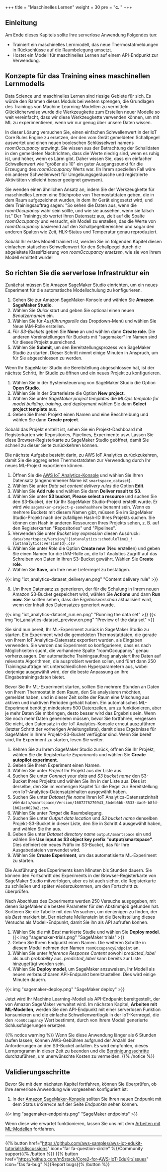 +++
title = "Maschinelles Lernen"
weight = 30
pre = "<b>c. </b>"
+++

## Einleitung
Am Ende dieses Kapitels sollte Ihre serverlose Anwendung Folgendes tun:

- Trainiert ein maschinelles Lernmodell, das neue Thermostatmeldungen in Rückschlüsse auf die Raumbelegung umsetzt.
- Hostet ein Modell für maschinelles Lernen auf einem API-Endpunkt zur Verwendung.

## **Konzepte für das Training eines maschinellen Lernmodells**
Data Science und maschinelles Lernen sind riesige Gebiete für sich. Es würde den Rahmen dieses Moduls bei weitem sprengen, die Grundlagen des Trainings von Machine Learning-Modellen zu vermitteln. Glücklicherweise wurde die Werkzeugkette zum Erstellen neuer Modelle so weit vereinfacht, dass wir diese Werkzeugkette verwenden können, um mit ML zu experimentieren, wenn wir nur genug über unsere Daten wissen.

In dieser Lösung versuchen Sie, einen einfachen Schwellenwert in der IoT Core Rules Engine zu ersetzen, der den vom Gerät gemeldeten Schallpegel auswertet und einen neuen booleschen Schlüsselwert namens *roomOccupancy* erzwingt. Sie wissen aus der Betrachtung der Schalldaten in den gemeldeten Nachrichten, dass die Werte niedrig sind, wenn es ruhig ist, und höher, wenn es Lärm gibt. Daher wissen Sie, dass ein einfacher Schwellenwert wie &quot;größer als 10&quot; ein guter Ausgangspunkt für die Erzeugung des *roomOccupancy* Werts war. (In Ihrem speziellen Fall wäre ein anderer Schwellenwert für Umgebungsgeräusche und registrierte Aktivitäten vielleicht besser geeignet gewesen).

Sie wenden einen ähnlichen Ansatz an, indem Sie der Werkzeugkette für maschinelles Lernen eine Stichprobe von Thermostatdaten geben, die in dem Raum aufgezeichnet wurden, in dem Ihr Gerät eingesetzt wird, und dem Trainingsauftrag sagen: &quot;So sehen die Daten aus, wenn die *roomOccupancy* wahr sein sollte, und wie sie aussehen, wenn sie falsch ist.&quot; Der Trainingsjob wertet Ihren Datensatz aus, zielt auf die Spalte *roomOccupancy* und versucht, ein Modell zu erstellen, das die Werte von *roomOccupancy* basierend auf den Schallpegelbereichen und sogar den anderen Spalten wie Zeit, HLK-Status und Temperatur genau reproduziert.

Sobald Ihr erstes Modell trainiert ist, werden Sie im folgenden Kapitel diesen einfachen statischen Schwellenwert für den Schallpegel durch die abgeleitete Klassifizierung von _roomOccupancy ersetzen_, wie sie von Ihrem Modell ermittelt wurde!

## So richten Sie die serverlose Infrastruktur ein
Zunächst müssen Sie Amazon SageMaker Studio einrichten, um ein neues Experiment für die automatische Modellschulung zu konfigurieren.

1. Gehen Sie zur Amazon SageMaker-Konsole und wählen Sie **Amazon SageMaker Studio**.
2. Wählen Sie *Quick start* und geben Sie optional einen neuen _Benutzernamen_ ein.
3. Wählen Sie für _Ausführungsrolle_ das Dropdown-Menü und wählen Sie Neue IAM-Rolle erstellen.
4. Für _S3-Buckets_ geben Sie **None** an und wählen dann **Create role**. Die anderen Voreinstellungen für Buckets mit &quot;sagemaker&quot; im Namen sind für dieses Projekt ausreichend.
5. Wählen Sie **Submit**, um den Bereitstellungsprozess von SageMaker Studio zu starten. Dieser Schritt nimmt einige Minuten in Anspruch, um für Sie abgeschlossen zu werden.

Wenn Ihr SageMaker Studio die Bereitstellung abgeschlossen hat, ist der nächste Schritt, Ihr Studio zu öffnen und ein neues Projekt zu konfigurieren.

1. Wählen Sie in der Systemsteuerung von SageMaker Studio die Option **Open Studio**.
2. Wählen Sie in der Starterleiste die Option **New project**.
3. Wählen Sie unter *SageMaker project templates* die *MLOps template for model building, training, and deployment* wählen Sie dann **Select project template** aus.
4. Geben Sie Ihrem Projekt einen Namen und eine Beschreibung und wählen Sie dann **Create project**.

Sobald das Projekt erstellt ist, sehen Sie ein Projekt-Dashboard mit Registerkarten wie Repositories, Pipelines, Experimente usw. Lassen Sie diese Browser-Registerkarte zu SageMaker Studio geöffnet, damit Sie schnell zu dieser Seite zurückkehren können.

Die nächste Aufgabe besteht darin, zu AWS IoT Analytics zurückzukehren, damit Sie die aggregierten Thermostatdaten zur Verwendung durch Ihr neues ML-Projekt exportieren können.

1. Öffnen Sie die [AWS IoT Analytics-Konsole](https://us-west-2.console.aws.amazon.com/iotanalytics/home?region=us-west-2#/datasets) und wählen Sie Ihren Datensatz (angenommener Name ist `smartspace_dataset`).
2. Wählen Sie unter *Data set content delivery rules* die Option **Edit**.
3. Wählen Sie **Add rule** und wählen Sie dann **Deliver result to S3**.
4. Wählen Sie unter **S3 bucket**, **Please select a resource** und suchen Sie den S3-Bucket, der für Ihr SageMaker Studio-Projekt erstellt wurde. Er wird wie `sagemaker-project-p-somehashhere` benannt sein. Wenn es mehrere Buckets mit diesem Namen gibt, müssen Sie im SageMaker Studio-Projekt nach der zufälligen Hash-ID Ihres Projekts suchen. Sie können den Hash in anderen Ressourcen Ihres Projekts sehen, z. B. auf den Registerkarten &quot;Repositories&quot; und &quot;Pipelines&quot;.
5. Verwenden Sie unter *Bucket key expression* diesen Ausdruck: `data/smartspace/Version/!{iotanalytics:scheduleTime}_!{iotanalytics:versionId}.csv`
6. Wählen Sie unter *Role* die Option **Create new** (Neu erstellen) und geben Sie einen Namen für die IAM-Rolle an, die IoT Analytics Zugriff auf das Schreiben von Daten in Ihren S3-Bucket gewährt. Wählen Sie **Create role**.
7. Wählen Sie **Save**, um Ihre neue Lieferregel zu bestätigen.

{{< img "iot_analytics-dataset_delivery.en.png" "Content delivery rule" >}}

8. Um Ihren Datensatz zu generieren, der für die Schulung in Ihrem neuen Amazon S3-Bucket gespeichert wird, wählen Sie **Actions** und dann **Run now**. Sie sollten sehen, dass die _Ergebnisvorschau_ aktualisiert wird, wenn der Inhalt des Datensatzes generiert wurde.

{{< img "iot_analytics-dataset_run.en.png" "Running the data set" >}}
{{< img "iot_analytics-dataset_preview.en.png" "Preview of the data set" >}}

Sie sind nun bereit, Ihr ML-Experiment zurück in SageMaker Studio zu starten. Ein Experiment wird die gemeldeten Thermostatdaten, die gerade von Ihrem IoT Analytics-Datensatz exportiert wurden, als Eingaben verwenden. Sie werden das Experiment so konfigurieren, dass es nach Möglichkeiten sucht, die vorhandene Spalte &quot;roomOccupancy&quot; genau vorherzusagen. Der automatische Trainingsauftrag analysiert Ihre Daten auf relevante Algorithmen, die ausprobiert werden sollen, und führt dann 250 Trainingsaufträge mit unterschiedlichen Hyperparametern aus, wobei derjenige ausgewählt wird, der die beste Anpassung an Ihre Eingabetrainingsdaten bietet.

Bevor Sie Ihr ML-Experiment starten, sollten Sie mehrere Stunden an Daten von Ihrem Thermostat in dem Raum, den Sie analysieren möchten, gemeldet haben, und in dieser Zeit sollte der Raum eine Mischung aus aktiven und inaktiven Perioden gehabt haben. Ein automatisches ML-Experiment benötigt mindestens 500 Datenzeilen, um zu funktionieren, aber je mehr Daten Sie mitbringen, desto besser wird das Ergebnis sein. Wenn Sie noch mehr Daten generieren müssen, bevor Sie fortfahren, vergessen Sie nicht, den Datensatz in der IoT Analytics-Konsole erneut auszuführen (letzter Schritt der vorherigen Anleitungsliste), damit diese Ergebnisse für SageMaker in Ihrem Projekt-S3-Bucket verfügbar sind. Wenn Sie bereit sind, Ihr Experiment zu starten, lesen Sie weiter.

1. Kehren Sie zu Ihrem SageMaker Studio zurück, öffnen Sie Ihr Projekt, wählen Sie die Registerkarte *Experiments* und wählen Sie **Create autopilot experiment**.
2. Geben Sie Ihrem Experiment einen Namen.
3. Wählen Sie unter *Project* Ihr Projekt aus der Liste aus.
4. Suchen Sie unter *Connect your data* and *S3 bucket name* den S3-Bucket Ihres Projekts und wählen Sie ihn in der Liste aus. Dies ist derselbe, den Sie im vorherigen Kapitel für die Regel zur Bereitstellung von IoT-Analytics-Datensatzinhalten ausgewählt haben.
5. Suchen Sie unter *Dataset file name* Ihren IoT Analytics-Datensatzinhalt wie `data/smartspace/Version/1607276270943_3b4eb6bb-8533-4ac0-b8fd-1b62ac0020a2.csv`.
6. Wählen Sie unter *Target* die Raumbelegung.
7. Suchen Sie unter *Output data location* und *S3 bucket name* denselben Projekt-S3-Bucket in dieser Liste, den Sie in Schritt 4 ausgewählt haben, und wählen Sie ihn aus.
8. Geben Sie unter *Dataset directory name* `output/smartspace` ein und wählen Sie **Use input as S3 object key prefix "output/smartspace"**. Dies definiert ein neues Präfix im S3-Bucket, das für Ihre Ausgabedateien verwendet wird.
9. Wählen Sie **Create Experiment**, um das automatisierte ML-Experiment zu starten.

Die Ausführung des Experiments kann Minuten bis Stunden dauern. Sie können den Fortschritt des Experiments in der Browser-Registerkarte von SageMaker Studio mitverfolgen, aber es ist auch sicher, die Registerkarte zu schließen und später wiederzukommen, um den Fortschritt zu überprüfen.

Nach Abschluss des Experiments werden 250 Versuche ausgegeben, mit denen SageMaker die besten Parameter für den Abstimmjob gefunden hat. Sortieren Sie die Tabelle mit den Versuchen, um denjenigen zu finden, der als *Best* markiert ist. Der nächste Meilenstein ist die Bereitstellung dieses Versuchs als Modell-Endpunkt, damit Sie ihn als API aufrufen können.

1. Wählen Sie die mit _Best_ markierte Studie und wählen Sie **Deploy model**.
   {{< img "sagemaker-trials.png" "SageMaker trials" >}}
2. Geben Sie Ihrem Endpunkt einen Namen. Die weiteren Schritte in diesem Modul nehmen den Namen `roomOccupancyEndpoint` an.
3. Wählen Sie unter *Inference Response Content* sowohl *predicted_label* als auch *probability* aus. *predicted_label* kann bereits zur Liste hinzugefügt worden sein.
4. Wählen Sie **Deploy model**, um SageMaker anzuweisen, Ihr Modell als neuen verbrauchbaren API-Endpunkt bereitzustellen. Dies wird einige Minuten dauern.

{{< img "sagemaker-deploy.png" "SageMaker deploy" >}}

Jetzt wird Ihr Machine Learning-Modell als API-Endpunkt bereitgestellt, der von Amazon SageMaker verwaltet wird. Im nächsten Kapitel, **Arbeiten mit ML-Modellen**, werden Sie den API-Endpunkt mit einer serverlosen Funktion konsumieren und die einfache Schwellenwertlogik in der IoT-Kernregel, die den `roomOccupancy` Wert bestimmt, durch von Ihrem Modell generierte Schlussfolgerungen ersetzen.

{{% notice warning %}}
Wenn Sie diese Anwendung länger als 6 Stunden laufen lassen, können AWS-Gebühren aufgrund der Anzahl der Anforderungen an den S3-Bucket anfallen. Es wird empfohlen, dieses Lernprogramm in dieser Zeit zu beenden und die [Bereinigungsschritte](/de/smart-spaces/conclusion.html#clean-up) durchzuführen, um unerwünschte Kosten zu vermeiden.
{{% /notice %}}

## Validierungsschritte
Bevor Sie mit dem nächsten Kapitel fortfahren, können Sie überprüfen, ob Ihre serverlose Anwendung wie vorgesehen konfiguriert ist:

1. In der [Amazon SageMaker-Konsole](https://us-west-2.console.aws.amazon.com/sagemaker/home?region=us-west-2#/endpoints) sollten Sie Ihren neuen Endpunkt mit dem Status _InService_ auf der Seite _Endpunkte_ sehen können.

{{< img "sagemaker-endpoints.png" "SageMaker endpoints" >}}

Wenn diese wie erwartet funktionieren, lassen Sie uns mit dem [Arbeiten mit ML-Modellen](/de/smart-spaces/working-with-ml-models.html) fortfahren.

---
{{% button href="https://github.com/aws-samples/aws-iot-edukit-tutorials/discussions" icon="far fa-question-circle" %}}Community support{{% /button %}} {{% button href="https://github.com/m5stack/Core2-for-AWS-IoT-EduKit/issues" icon="fas fa-bug" %}}Report bugs{{% /button %}}